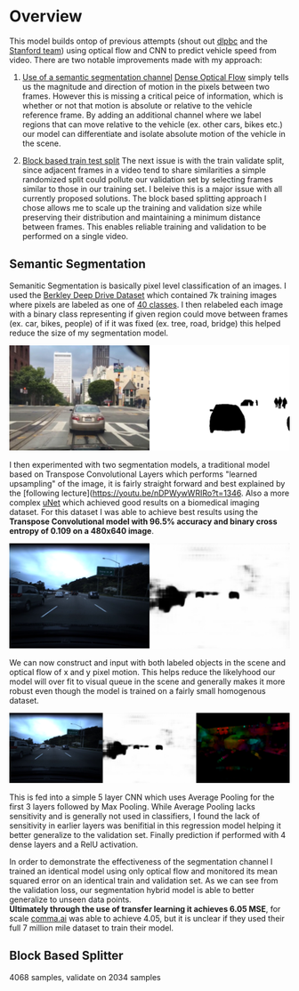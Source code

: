 # Overview

This model builds ontop of previous attempts (shout out [dlpbc](https://github.com/dlpbc/comma.ai-speed-challenge) and the
[Stanford team](http://cs229.stanford.edu/proj2017/final-reports/5244226.pdf)) using optical flow and CNN to predict vehicle speed from video.
There are two notable improvements made with my approach:
 1. [Use of a semantic segmentation channel]()
[Dense Optical Flow](https://docs.opencv.org/3.4/d7/d8b/tutorial_py_lucas_kanade.html) simply tells us the magnitude and direction of motion
in the pixels between two frames.  However this is missing a critical peice of information, which is whether or not that motion is absolute or
relative to the vehicle reference frame.  By adding an additional channel where we label regions that can move relative to the vehicle (ex. other cars, bikes etc.) our model can differentiate and isolate absolute motion of the vehicle in the scene.

 2. [Block based train test split]()
 The next issue is with the train validate split, since adjacent frames in a video tend to share similarities a simple randomized split could
 pollute our validation set by selecting frames similar to those in our training set.  I beleive this is a major issue with all currently
 proposed solutions. The block based splitting approach I chose allows me to scale up the training and validation size while preserving their
 distribution and maintaining a minimum distance between frames. This enables reliable training and validation to be performed on a single video.

## Semantic Segmentation
Semanitic Segmentation is basically pixel level classification of an images. I used the [Berkley Deep Drive Dataset](https://bdd-data.berkeley.edu/) which contained 7k training images where pixels are labeled as one of
[40 classes](https://github.com/NikhilPeri/speedchallenge/blob/master/pipelines/segmentation_preprocess.py#L11-L51). I then relabeled each
image with a binary class representing if given region could move between frames (ex. car, bikes, people) of if it was fixed (ex. tree, road,
bridge) this helped reduce the size of my segmentation model.

![BDD 100k Training Sample](figures/bdd100k_training_sample.png)

I then experimented with two segmentation models, a traditional model based on Transpose Convolutional Layers which performs "learned
upsampling" of the image, it is fairly straight forward and best explained by the [following lecture](https://youtu.be/nDPWywWRIRo?t=1346.
Also a more complex [uNet](https://github.com/zhixuhao/unet) which achieved good results on a biomedical imaging dataset.
For this dataset I was able to achieve best results using the **Transpose Convolutional model with 96.5% accuracy and binary cross entropy of 0.109 on a 480x640 image**.

![Comma.ai Training Sample](figures/comma_ai_training_segment.png)

We can now construct and input with both labeled objects in the scene and optical flow of x and y pixel motion. This helps reduce the
likelyhood our model will over fit to visual queue in the scene and generally makes it more robust even though the model is trained on
a fairly small homogenous dataset.

![Model Input](figures/hybrid_model_input.png)

This is fed into a simple 5 layer CNN which uses Average Pooling for the first 3 layers followed by Max Pooling.  While Average Pooling lacks
sensitivity and is generally not used in classifiers, I found the lack of sensitivity in earlier layers was benifitial in this regression model
helping it better generalize to the validation set. Finally prediction if performed with 4 dense layers and a RelU activation.

In order to demonstrate the effectiveness of the segmentation channel I trained an identical
model using only optical flow and monitored its mean squared error on an identical train and validation set.
As we can see from the validation loss, our segmentation hybrid model is able to better generalize to unseen data points.  
**Ultimately through the use of transfer learning it achieves 6.05 MSE**, for
scale [comma.ai](https://twitter.com/comma_ai/status/913196051292499968?lang=en) was able to achieve 4.05, but it is unclear if they used their
full 7 million mile dataset to train their model.


## Block Based Splitter

4068 samples, validate on 2034 samples
